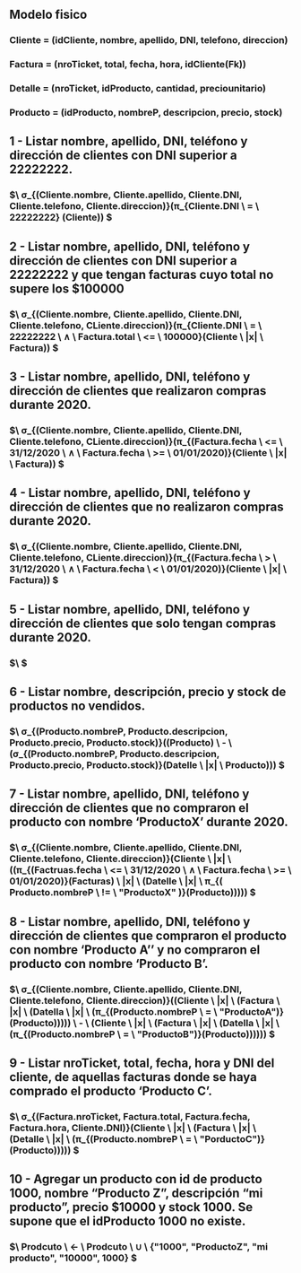 ## Modelo fisico
### Cliente = (idCliente, nombre, apellido, DNI, telefono, direccion)
### Factura = (nroTicket, total, fecha, hora, idCliente(Fk))
### Detalle = (nroTicket, idProducto, cantidad, preciounitario)
### Producto = (idProducto, nombreP, descripcion, precio, stock)

## 1 - Listar nombre, apellido, DNI, teléfono y dirección de clientes con DNI superior a 22222222.

### $\ σ_{(Cliente.nombre, Cliente.apellido, Cliente.DNI, Cliente.telefono, Cliente.direccion)}(π_{Cliente.DNI \ = \ 22222222} (Cliente)) $

## 2 - Listar nombre, apellido, DNI, teléfono y dirección de clientes con DNI superior a 22222222 y que tengan facturas cuyo total no supere los $100000

### $\ σ_{(Cliente.nombre, Cliente.apellido, Cliente.DNI, Cliente.telefono, CLiente.direccion)}(π_{Cliente.DNI \ = \ 22222222 \ ∧ \ Factura.total \ <= \ 100000}(Cliente \ |x| \ Factura)) $

## 3 - Listar nombre, apellido, DNI, teléfono y dirección de clientes que realizaron compras durante 2020.

### $\ σ_{(Cliente.nombre, Cliente.apellido, Cliente.DNI, Cliente.telefono, CLiente.direccion)}(π_{(Factura.fecha \ <= \ 31/12/2020 \ ∧ \ Factura.fecha \ >= \ 01/01/2020)}(Cliente \ |x| \ Factura)) $

## 4 - Listar nombre, apellido, DNI, teléfono y dirección de clientes que no realizaron compras durante 2020.

### $\ σ_{(Cliente.nombre, Cliente.apellido, Cliente.DNI, Cliente.telefono, CLiente.direccion)}(π_{(Factura.fecha \ > \ 31/12/2020 \ ∧ \ Factura.fecha \ < \ 01/01/2020)}(Cliente \ |x| \ Factura)) $

## 5 - Listar nombre, apellido, DNI, teléfono y dirección de clientes que solo tengan compras durante 2020.

### $\  $

## 6 - Listar nombre, descripción, precio y stock de productos no vendidos.

### $\ σ_{(Producto.nombreP, Producto.descripcion, Producto.precio, Producto.stock)}((Producto) \ - \ (σ_{(Producto.nombreP, Producto.descripcion, Producto.precio, Producto.stock)}(Datelle \ |x| \ Producto))) $

## 7 - Listar  nombre, apellido, DNI, teléfono y dirección de clientes que no compraron el producto con nombre ‘ProductoX’ durante 2020.

### $\ σ_{(Cliente.nombre, Cliente.apellido, Cliente.DNI, Cliente.telefono, Cliente.direccion)}(Cliente \ |x| \ ((π_{(Factruas.fecha \ <= \ 31/12/2020 \ ∧ \ Factura.fecha \ >= \ 01/01/2020)}(Facturas) \ |x| \ (Datelle \ |x| \ π_{( Producto.nombreP \ != \ "ProductoX" )}(Producto))))) $

## 8 - Listar  nombre, apellido, DNI, teléfono y dirección de clientes que compraron el producto con nombre ‘Producto A’’ y no compraron el producto con nombre ‘Producto B’.

### $\ σ_{(Cliente.nombre, Cliente.apellido, Cliente.DNI, Cliente.telefono, Cliente.direccion)}((Cliente \ |x| \ (Factura \ |x| \ (Datella \ |x| \ (π_{(Producto.nombreP \ = \ "ProductoA")}(Producto))))) \ - \ (Cliente \ |x| \ (Factura \ |x| \ (Datella \ |x| \ (π_{(Producto.nombreP \ = \ "ProductoB")}(Producto)))))) $

## 9 - Listar nroTicket, total, fecha, hora y DNI del cliente, de aquellas  facturas donde se haya comprado el producto ‘Producto C’.

### $\ σ_{(Factura.nroTicket, Factura.total, Factura.fecha, Factura.hora, Cliente.DNI)}(Cliente \ |x| \ (Factura \ |x| \ (Detalle \ |x| \ (π_{(Producto.nombreP \ = \ "PorductoC")}(Producto))))) $

## 10 - Agregar un producto con id de producto 1000, nombre “Producto Z”, descripción “mi producto”, precio $10000 y stock 1000. Se supone que el idProducto 1000 no existe.

### $\ Prodcuto \ ← \ Prodcuto \ ∪ \ \{"1000", "ProductoZ", "mi producto", "10000", 1000\} $
